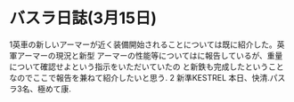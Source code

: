 # バスラ日誌(3月15日)
1英車の新しいアーマーが近く装備開始されることについては既に紹介した。英軍アーマーの現況と新型
アーマーの性能等についてはに報告しているが、重量について確認せよという指示をいただいていたの
と新鉄も完成したということなのでここで報告を兼ねて紹介したいと思う.
2
新準KESTREL
本日、快清.パスラ3名、極めて康.
